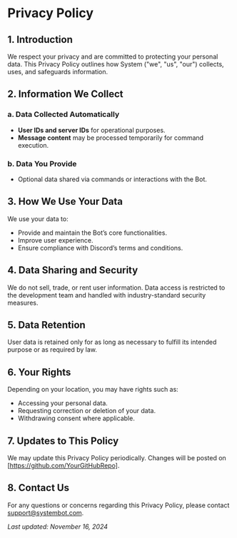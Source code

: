 # Privacy Policy

## 1. Introduction
We respect your privacy and are committed to protecting your personal data. This Privacy Policy outlines how System ("we", "us", "our") collects, uses, and safeguards information.

## 2. Information We Collect
### a. Data Collected Automatically
- **User IDs and server IDs** for operational purposes.
- **Message content** may be processed temporarily for command execution.

### b. Data You Provide
- Optional data shared via commands or interactions with the Bot.

## 3. How We Use Your Data
We use your data to:
- Provide and maintain the Bot’s core functionalities.
- Improve user experience.
- Ensure compliance with Discord’s terms and conditions.

## 4. Data Sharing and Security
We do not sell, trade, or rent user information. Data access is restricted to the development team and handled with industry-standard security measures.

## 5. Data Retention
User data is retained only for as long as necessary to fulfill its intended purpose or as required by law.

## 6. Your Rights
Depending on your location, you may have rights such as:
- Accessing your personal data.
- Requesting correction or deletion of your data.
- Withdrawing consent where applicable.

## 7. Updates to This Policy
We may update this Privacy Policy periodically. Changes will be posted on [https://github.com/YourGitHubRepo].

## 8. Contact Us
For any questions or concerns regarding this Privacy Policy, please contact support@systembot.com.

_Last updated: November 16, 2024_
